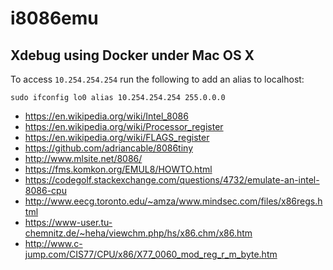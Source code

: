 # i8086emu

## Xdebug using Docker under Mac OS X

To access `10.254.254.254` run the following to add an alias to localhost:

    sudo ifconfig lo0 alias 10.254.254.254 255.0.0.0

- <https://en.wikipedia.org/wiki/Intel_8086>
- <https://en.wikipedia.org/wiki/Processor_register>
- <https://en.wikipedia.org/wiki/FLAGS_register>
- <https://github.com/adriancable/8086tiny>
- <http://www.mlsite.net/8086/>
- <https://fms.komkon.org/EMUL8/HOWTO.html>
- <https://codegolf.stackexchange.com/questions/4732/emulate-an-intel-8086-cpu>
- <http://www.eecg.toronto.edu/~amza/www.mindsec.com/files/x86regs.html>
- <https://www-user.tu-chemnitz.de/~heha/viewchm.php/hs/x86.chm/x86.htm>
- <http://www.c-jump.com/CIS77/CPU/x86/X77_0060_mod_reg_r_m_byte.htm>
